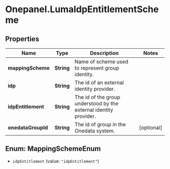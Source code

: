 # Onepanel.LumaIdpEntitlementScheme

## Properties
Name | Type | Description | Notes
------------ | ------------- | ------------- | -------------
**mappingScheme** | **String** | Name of scheme used to represent group identity. | 
**idp** | **String** | The id of an external identity provider. | 
**idpEntitlement** | **String** | The id of the group understood by the external identity provider. | 
**onedataGroupId** | **String** | The id of group in the Onedata system. | [optional] 


<a name="MappingSchemeEnum"></a>
## Enum: MappingSchemeEnum


* `idpEntitlement` (value: `"idpEntitlement"`)





